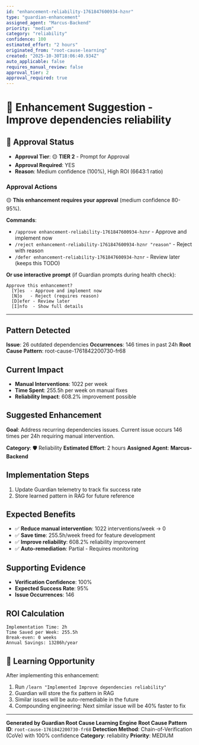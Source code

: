 ```yaml
---
id: "enhancement-reliability-1761847600934-hznr"
type: "guardian-enhancement"
assigned_agent: "Marcus-Backend"
priority: "medium"
category: "reliability"
confidence: 100
estimated_effort: "2 hours"
originated_from: "root-cause-learning"
created: "2025-10-30T18:06:40.934Z"
auto_applicable: false
requires_manual_review: false
approval_tier: 2
approval_required: true
---
```


# 🚀 Enhancement Suggestion - Improve dependencies reliability

## 🔐 Approval Status

- **Approval Tier**: 🟡 **TIER 2** - Prompt for Approval
- **Approval Required**: YES
- **Reason**: Medium confidence (100%), High ROI (6643:1 ratio)

### Approval Actions

🟡 **This enhancement requires your approval** (medium confidence 80-95%).

**Commands**:
- `/approve enhancement-reliability-1761847600934-hznr` - Approve and implement now
- `/reject enhancement-reliability-1761847600934-hznr "reason"` - Reject with reason
- `/defer enhancement-reliability-1761847600934-hznr` - Review later (keeps this TODO)

**Or use interactive prompt** (if Guardian prompts during health check):
```
Approve this enhancement?
  [Y]es  - Approve and implement now
  [N]o   - Reject (requires reason)
  [D]efer - Review later
  [I]nfo  - Show full details
```

---

## Pattern Detected

**Issue**: 26 outdated dependencies
**Occurrences**: 146 times in past 24h
**Root Cause Pattern**: root-cause-1761842200730-fr68

## Current Impact

- **Manual Interventions**: 1022 per week
- **Time Spent**: 255.5h per week on manual fixes
- **Reliability Impact**: 608.2% improvement possible

## Suggested Enhancement

**Goal**: Address recurring dependencies issues. Current issue occurs 146 times per 24h requiring manual intervention.

**Category**: 🛡️ Reliability
**Estimated Effort**: 2 hours
**Assigned Agent**: **Marcus-Backend**

## Implementation Steps

1. Update Guardian telemetry to track fix success rate
2. Store learned pattern in RAG for future reference

## Expected Benefits

- ✅ **Reduce manual intervention**: 1022 interventions/week → 0
- ✅ **Save time**: 255.5h/week freed for feature development
- ✅ **Improve reliability**: 608.2% reliability improvement
- ✅ **Auto-remediation**: Partial - Requires monitoring

## Supporting Evidence

- **Verification Confidence**: 100%
- **Expected Success Rate**: 95%
- **Issue Occurrences**: 146

## ROI Calculation

```
Implementation Time: 2h
Time Saved per Week: 255.5h
Break-even: 0 weeks
Annual Savings: 13286h/year
```

## 🧠 Learning Opportunity

After implementing this enhancement:

1. Run `/learn "Implemented Improve dependencies reliability"`
2. Guardian will store the fix pattern in RAG
3. Similar issues will be auto-remediable in the future
4. Compounding engineering: Next similar issue will be 40% faster to fix

---

**Generated by Guardian Root Cause Learning Engine**
**Root Cause Pattern ID**: `root-cause-1761842200730-fr68`
**Detection Method**: Chain-of-Verification (CoVe) with 100% confidence
**Category**: reliability
**Priority**: MEDIUM